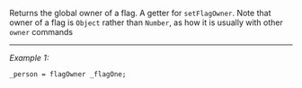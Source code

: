 Returns the global owner of a flag. A getter for `setFlagOwner`. Note that owner of a flag is `Object` rather than `Number`, as how it is usually with other `owner` commands


---
*Example 1:*
```sqf
_person = flagOwner _flagOne;
```